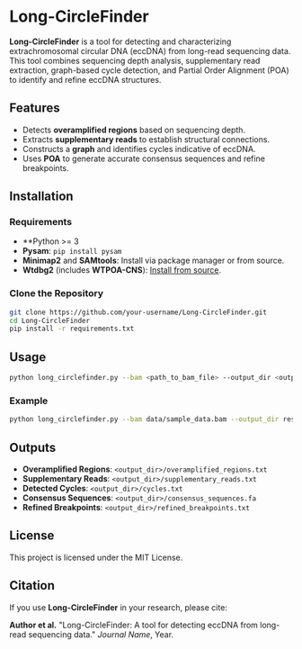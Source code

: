 
# Long-CircleFinder

**Long-CircleFinder** is a tool for detecting and characterizing extrachromosomal circular DNA (eccDNA) from long-read sequencing data. This tool combines sequencing depth analysis, supplementary read extraction, graph-based cycle detection, and Partial Order Alignment (POA) to identify and refine eccDNA structures.

## Features
- Detects **overamplified regions** based on sequencing depth.
- Extracts **supplementary reads** to establish structural connections.
- Constructs a **graph** and identifies cycles indicative of eccDNA.
- Uses **POA** to generate accurate consensus sequences and refine breakpoints.

## Installation

### Requirements
- **Python >= 3 
- **Pysam**: `pip install pysam`
- **Minimap2** and **SAMtools**: Install via package manager or from source.
- **Wtdbg2** (includes **WTPOA-CNS**): [Install from source](https://github.com/ruanjue/wtdbg2).

### Clone the Repository
```bash
git clone https://github.com/your-username/Long-CircleFinder.git
cd Long-CircleFinder
pip install -r requirements.txt
```

## Usage
```bash
python long_circlefinder.py --bam <path_to_bam_file> --output_dir <output_directory> --reference_genome <path_to_reference_genome> --min_support <min_support_value> --depth <sequencing_depth>
```

### Example
```bash
python long_circlefinder.py --bam data/sample_data.bam --output_dir results/ --reference_genome reference.fa --min_support 3 --depth 30
```

## Outputs
- **Overamplified Regions**: `<output_dir>/overamplified_regions.txt`
- **Supplementary Reads**: `<output_dir>/supplementary_reads.txt`
- **Detected Cycles**: `<output_dir>/cycles.txt`
- **Consensus Sequences**: `<output_dir>/consensus_sequences.fa`
- **Refined Breakpoints**: `<output_dir>/refined_breakpoints.txt`

## License
This project is licensed under the MIT License.

## Citation
If you use **Long-CircleFinder** in your research, please cite:

**Author et al.** "Long-CircleFinder: A tool for detecting eccDNA from long-read sequencing data." *Journal Name*, Year.
